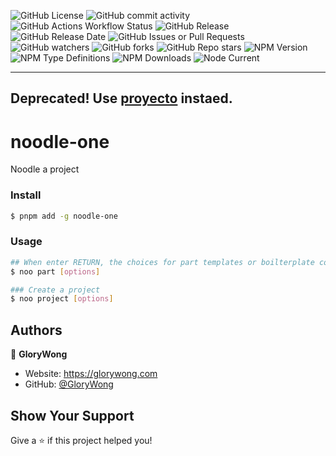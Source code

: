 ![GitHub License](https://img.shields.io/github/license/GloryWong/noodle-one)
![GitHub commit activity](https://img.shields.io/github/commit-activity/w/GloryWong/noodle-one)
![GitHub Actions Workflow Status](https://img.shields.io/github/actions/workflow/status/GloryWong/noodle-one/release.yml)
![GitHub Release](https://img.shields.io/github/v/release/GloryWong/noodle-one)
![GitHub Release Date](https://img.shields.io/github/release-date/GloryWong/noodle-one)
![GitHub Issues or Pull Requests](https://img.shields.io/github/issues/GloryWong/noodle-one)
![GitHub watchers](https://img.shields.io/github/watchers/GloryWong/noodle-one)
![GitHub forks](https://img.shields.io/github/forks/GloryWong/noodle-one)
![GitHub Repo stars](https://img.shields.io/github/stars/GloryWong/noodle-one)
![NPM Version](https://img.shields.io/npm/v/noodle-one)
![NPM Type Definitions](https://img.shields.io/npm/types/noodle-one)
![NPM Downloads](https://img.shields.io/npm/dw/noodle-one)
![Node Current](https://img.shields.io/node/v/noodle-one)

---
Deprecated! Use [proyecto](https://github.com/GloryWong/proyecto) instaed.
---

# noodle-one

Noodle a project

### Install

```bash
$ pnpm add -g noodle-one
```

### Usage

```bash
## When enter RETURN, the choices for part templates or boilterplate configurations will be listed. Select one or more to add into your project. See help for details: `noo part --help`
$ noo part [options]
```

```bash
### Create a project
$ noo project [options]
```

## Authors

👤 **GloryWong**

* Website: https://glorywong.com
* GitHub: [@GloryWong](https://github.com/GloryWong)

## Show Your Support

Give a ⭐️ if this project helped you!
